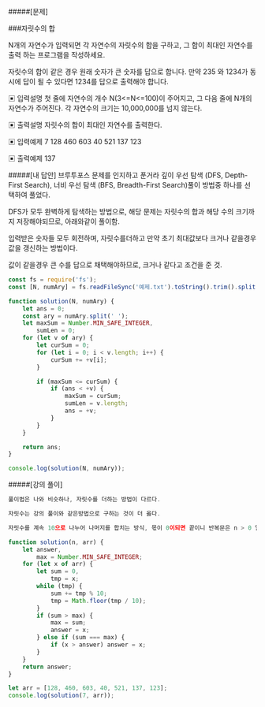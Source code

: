 #####[문제]

###자릿수의 합

N개의 자연수가 입력되면 각 자연수의 자릿수의 합을 구하고, 그 합이 최대인 자연수를 출력 하는 프로그램을 작성하세요.

자릿수의 합이 같은 경우 원래 숫자가 큰 숫자를 답으로 합니다. 만약 235 와 1234가 동시에 답이 될 수 있다면 1234를 답으로 출력해야 합니다.

▣ 입력설명
첫 줄에 자연수의 개수 N(3<=N<=100)이 주어지고, 그 다음 줄에 N개의 자연수가 주어진다. 각 자연수의 크기는 10,000,000를 넘지 않는다.

▣ 출력설명
자릿수의 합이 최대인 자연수를 출력한다.

▣ 입력예제
7
128 460 603 40 521 137 123

▣ 출력예제
137

#####[내 답안]
브루투포스 문제를 인지하고 푼거라 깊이 우선 탐색 (DFS, Depth-First Search), 너비 우선 탐색 (BFS, Breadth-First Search)풀이 방법중 하나를 선택하여 풀었다.

DFS가 모두 완벽하게 탐색하는 방법으로, 해당 문제는 자릿수의 합과 해당 수의 크기까지 저장해야되므로, 아래와같이 풀이함.

입력받은 숫자들 모두 회전하며, 자릿수를더하고 만약 초기 최대값보다 크거나 같을경우 값을 갱신하는 방법이다.

값이 같을경우 큰 수를 답으로 채택해야하므로, 크거나 같다고 조건을 준 것.

```js
const fs = require('fs');
const [N, numAry] = fs.readFileSync('예제.txt').toString().trim().split('\n');

function solution(N, numAry) {
    let ans = 0;
    const ary = numAry.split(' ');
    let maxSum = Number.MIN_SAFE_INTEGER,
        sumLen = 0;
    for (let v of ary) {
        let curSum = 0;
        for (let i = 0; i < v.length; i++) {
            curSum += +v[i];
        }

        if (maxSum <= curSum) {
            if (ans < +v) {
                maxSum = curSum;
                sumLen = v.length;
                ans = +v;
            }
        }
    }

    return ans;
}

console.log(solution(N, numAry));
```

#####[강의 풀이]

```js
풀이법은 나와 비슷하나, 자릿수를 더하는 방법이 다르다.

자릿수는 강의 풀이와 같은방법으로 구하는 것이 더 옳다.

자릿수를 계속 10으로 나누어 나머지를 합치는 방식, 몫이 0이되면 끝이니 반복문은 n > 0 일때만

function solution(n, arr) {
    let answer,
        max = Number.MIN_SAFE_INTEGER;
    for (let x of arr) {
        let sum = 0,
            tmp = x;
        while (tmp) {
            sum += tmp % 10;
            tmp = Math.floor(tmp / 10);
        }
        if (sum > max) {
            max = sum;
            answer = x;
        } else if (sum === max) {
            if (x > answer) answer = x;
        }
    }
    return answer;
}

let arr = [128, 460, 603, 40, 521, 137, 123];
console.log(solution(7, arr));
```
